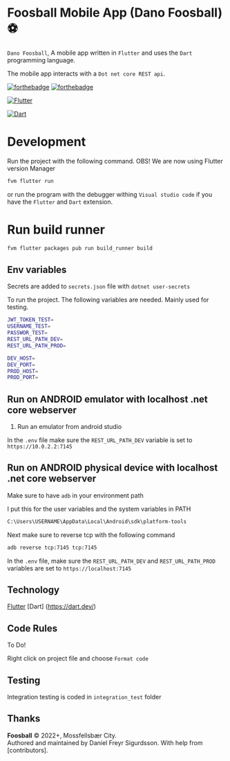 # Foosball Mobile App (Dano Foosball) ⚽

`Dano Foosball`, A mobile app written in `Flutter` and uses the `Dart` programming language.

The mobile app interacts with a `Dot net core REST api`.

[![forthebadge](http://forthebadge.com/images/badges/built-with-love.svg)](http://forthebadge.com) [![forthebadge](http://forthebadge.com/images/badges/makes-people-smile.svg)](http://forthebadge.com)

[![Flutter](https://img.shields.io/badge/Flutter-3.29.3-%2302569B.svg?style=for-the-badge&logo=Flutter&logoColor=white)](http://forthebadge.com)

[![Dart](https://img.shields.io/badge/Dart-3.7.2-%230175C2.svg?style=for-the-badge&logo=Dart&logoColor=white)](http://forthebadge.com)

</div>

# Development

Run the project with the following command.
OBS! We are now using Flutter version Manager

```sh
fvm flutter run
```

or run the program with the debugger withing `Visual studio code` if you have the `Flutter` and `Dart` extension.

# Run build runner

```sh
fvm flutter packages pub run build_runner build
```

## Env variables

Secrets are added to `secrets.json` file with `dotnet user-secrets`

To run the project. The following variables are needed. Mainly used for testing.

```bash
JWT_TOKEN_TEST=
USERNAME_TEST=
PASSWOR_TEST=
REST_URL_PATH_DEV=
REST_URL_PATH_PROD=

DEV_HOST=
DEV_PORT=
PROD_HOST=
PROD_PORT=

```

## Run on ANDROID emulator with localhost .net core webserver

1. Run an emulator from android studio

In the `.env` file make sure the `REST_URL_PATH_DEV` variable is set to `https://10.0.2.2:7145`

## Run on ANDROID physical device with localhost .net core webserver

Make sure to have `adb` in your environment path

I put this for the user variables and the system variables in PATH

```bash
C:\Users\USERNAME\AppData\Local\Android\sdk\platform-tools
```

Next make sure to reverse tcp with the following command

```bash
adb reverse tcp:7145 tcp:7145
```

In the `.env` file, make sure the `REST_URL_PATH_DEV` and `REST_URL_PATH_PROD` variables are set to `https://localhost:7145`

## Technology

[Flutter](https://flutter.dev/)
[Dart] (https://dart.dev/)

## Code Rules

To Do!

Right click on project file and choose `Format code`

## Testing

Integration testing is coded in `integration_test` folder

## Thanks

**Foosball** © 2022+, Mossfellsbær City.<br>
Authored and maintained by Daniel Freyr Sigurdsson. With help from [contributors].
